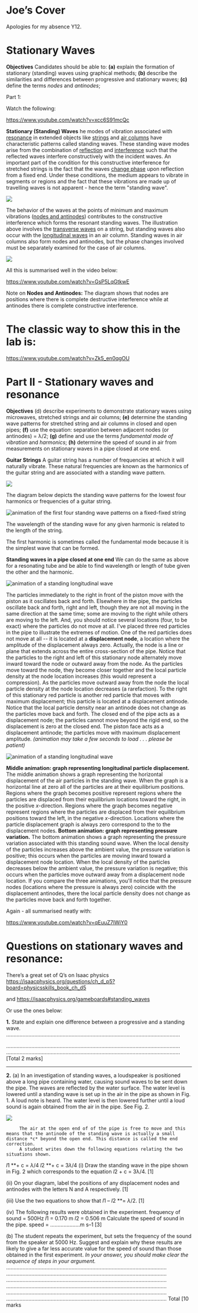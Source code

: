 # Joe’s Cover
Apologies for my absence Y12.

# Stationary Waves

**Objectives**
Candidates should be able to:
**(a)** explain the formation of stationary (standing) waves using graphical methods;
**(b)** describe the similarities and differences between progressive and stationary waves;
**(c)** define the terms *nodes* and *antinodes*;
 
 
Part 1:
 
Watch the following:

https://www.youtube.com/watch?v=xcc6S91mcQc


 
 
 
**Stationary (Standing) Waves**
he modes of vibration associated with [resonance](http://hyperphysics.phy-astr.gsu.edu/hbase/sound/reson.html#resdef) in extended objects like [strings](http://hyperphysics.phy-astr.gsu.edu/hbase/Waves/string.html#c1) and [air columns](http://hyperphysics.phy-astr.gsu.edu/hbase/Waves/standw.html#c4) have characteristic patterns called standing waves. These standing wave modes arise from the combination of [reflection](http://hyperphysics.phy-astr.gsu.edu/hbase/sound/reflec.html#c1) and [interference](http://hyperphysics.phy-astr.gsu.edu/hbase/sound/interf.html#c1) such that the reflected waves interfere constructively with the incident waves. An important part of the condition for this constructive interference for stretched strings is the fact that the waves [change phase](http://hyperphysics.phy-astr.gsu.edu/hbase/sound/slink.html#c1) upon reflection from a fixed end. Under these conditions, the medium appears to vibrate in segments or regions and the fact that these vibrations are made up of travelling waves is not apparent - hence the term "standing wave".
 

![](http://hyperphysics.phy-astr.gsu.edu/hbase/Waves/imgwav/swav1.gif)


 The behavior of the waves at the points of minimum and maximum vibrations ([nodes and antinodes](http://hyperphysics.phy-astr.gsu.edu/hbase/Waves/funhar.html#c3)) contributes to the constructive interference which forms the resonant standing waves. The illustration above involves the [transverse waves](http://hyperphysics.phy-astr.gsu.edu/hbase/sound/tralon.html#c1) on a string, but standing waves also occur with the [longitudinal waves](http://hyperphysics.phy-astr.gsu.edu/hbase/sound/tralon.html#c1) in an air column. Standing waves in air columns also form nodes and antinodes, but the phase changes involved must be separately examined for the case of air columns.

![](http://hyperphysics.phy-astr.gsu.edu/hbase/sound/imgsou/airphase.gif)


 All this is summarised well in the video below:
 

https://www.youtube.com/watch?v=GsP5LqGtkwE


 
Note on **Nodes and Antinodes:**
The diagram shows that nodes are positions where there is complete destructive interference while at antinodes there is complete constructive interference.
 

#  The classic way to show this in the lab is:
https://www.youtube.com/watch?v=Zk5_en0qgOU


 

# Part II - Stationary waves and resonance

**Objectives**
(d) describe experiments to demonstrate stationary waves using microwaves, stretched strings and air columns;
**(e)** determine the standing wave patterns for stretched string and air columns in closed and open pipes;
**(f)** use the equation: separation between adjacent nodes (or antinodes) = λ/2;
**(g)** define and use the terms *fundamental mode of vibration* and *harmonics*;
**(h)** determine the speed of sound in air from measurements on stationary waves in a pipe closed at one end.

**Guitar Strings**
A guitar string has a number of frequencies at which it will naturally vibrate. These natural frequencies are known as the harmonics of the guitar string and are associated with a standing wave pattern.
 

![](http://hyperphysics.phy-astr.gsu.edu/hbase/music/muspic/36ebass.jpg)


The diagram below depicts the standing wave patterns for the lowest four harmonics or frequencies of a guitar string.
 

![animation of the first four standng wave patterns on a fixed-fixed string](http://www.acs.psu.edu/drussell/Demos/StandingWaves/string-standing-2.gif)


 
The wavelength of the standing wave for any given harmonic is related to the length of the string.
 
The first harmonic is sometimes called the fundamental mode because it is the simplest wave that can be formed.
 
**Standing waves in a pipe closed at one end**
We can do the same as above for a resonating tube and be able to find wavelength or length of tube given the other and the harmonic.
 
 
 

![animation of a standing longitudinal wave](http://www.acs.psu.edu/drussell/Demos/StandingWaves/standing.gif)


 The particles immediately to the right in front of the piston move with the piston as it oscillates back and forth. Elsewhere in the pipe, the particles oscillate back and forth, right and left, though they are not all moving in the same direction at the same time; some are moving to the right while others are moving to the left. And, you should notice several locations (four, to be exact) where the particles do not move at all. I've placed three red particles in the pipe to illustrate the extremes of motion. One of the red particles does not move at all -- it is located at a **displacement node**, a location where the amplitude of the displacement always zero. Actually, the node is a line or plane that extends across the entire cross-section of the pipe. Notice that the particles to the right and left of this stationary node alternately move inward toward the node or outward away from the node. As the particles move toward the node, they become closer together and the local particle density at the node location increases (this would represent a compression). As the particles move outward away from the node the local particle density at the node location decreases (a rarefaction). To the right of this stationary red particle is another red particle that moves with maximum displacement; this particle is located at a displacement antinode. Notice that the local particle density near an antinode does not change as the particles move back and forth. The closed end of the pipe acts as a displacement node; the particles cannot move beyond the rigid end, so the displacement is zero at the closed end. The piston face acts as a displacement antinode; the particles move with maximum displacement amplitude.
*(animation may take a few seconds to load . . . please be patient)*

![animation of a standing longitudinal wave](http://www.acs.psu.edu/drussell/Demos/StandingWaves/standing.gif)


**Middle animation: graph representing longitudinal particle displacement.**
The middle animation shows a graph representing the horizontal displacement of the air particles in the standing wave. When the graph is a horizontal line at zero all of the particles are at their equilibrium positions. Regions where the graph becomes positive represent regions where the particles are displaced from their equilibrium locations toward the right, in the positive *x*-direction. Regions where the graph becomes negative represent regions where the particles are displaced from their equilibrium positions toward the left, in the negative *x*-direction. Locations where the particle displacement graph is always zero correspond to the to the displacement nodes.
**Bottom animation: graph representing pressure variation.**
The bottom animation shows a graph representing the pressure variation associated with this standing sound wave. When the local density of the particles increases above the ambient value, the pressure variation is positive; this occurs when the particles are moving inward toward a displacement node location. When the local density of the particles decreases below the ambient value, the pressure variation is negative; this occurs when the particles move outward away from a displacement node location. If you compare the three animations, you'll notice that the pressure nodes (locations where the pressure is always zero) coincide with the displacement antinodes, there the local particle density does not change as the particles move back and forth together.
 
 

Again - all summarised neatly with:

https://www.youtube.com/watch?v=qEuuZ7lWiY0


 
 
 
 

# Questions on stationary waves and resonance:

There’s a great set of Q’s on Isaac physics
https://isaacphysics.org/questions/ch_d_p5?board=physicsskills_book_ch_d5

and 
https://isaacphysics.org/gameboards#standing_waves

Or use the ones below:

**1.**       State and explain one difference between a progressive and a standing wave.
.....................................................................................................................
 
.....................................................................................................................
.....................................................................................................................
[Total 2 marks]
 ****
**2.**       (a)     In an investigation of standing waves, a loudspeaker is positioned above a long pipe containing water, causing sound waves to be sent down the pipe. The waves are reflected by the water surface. The water level is lowered until a standing wave is set up in the air in the pipe as shown in Fig. 1. A loud note is heard. The water level is then lowered further until a loud sound is again obtained from the air in the pipe. See Fig. 2.

![](https://d2mxuefqeaa7sj.cloudfront.net/s_115DE69F1A7FEF7A97E13390527DFFDB43A8242046FFA68C7DD09A98C58721A3_1540803182996_image.png)


 
         The air at the open end of of the pipe is free to move and this means that the antinode of the standing wave is actually a small distance *c* beyond the open end. This distance is called the end correction.
         A student writes down the following equations relating the two situations shown.
*l*1 **+ c = *λ*/4                            *l*2 **+ c = 3*λ*/4
(i)      Draw the standing wave in the pipe shown in Fig. 2 which corresponds to the equation *l*2 + c = 3λ/4.
[1]
 
(ii)      On your diagram, label the positions of any displacement nodes and antinodes with the letters N and A respectively.
[1]
 
(iii)     Use the two equations to show that *l*1 – *l*2 **= *λ*/2.
[1]
 
(iv)     The following results were obtained in the experiment.
          frequency of sound = 500Hz   *l*1 = 0.170 m   *l*2 = 0.506 m
          Calculate the speed of sound in the pipe.
speed = ………………..m s–1
[3]
 
(b)     The student repeats the experiment, but sets the frequency of the sound from the speaker at 5000 Hz.
         Suggest and explain why these results are likely to give a far less accurate value for the speed of sound than those obtained in the first experiment.
  *In your answer, you should make clear the sequence of steps in your argument.*
............................................................................................................
............................................................................................................
............................................................................................................
............................................................................................................
............................................................................................................
............................................................................................................
Total [10 marks

